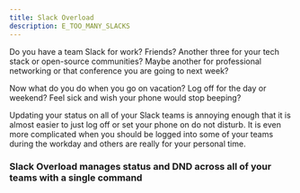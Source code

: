 ```yaml
---
title: Slack Overload
description: E_TOO_MANY_SLACKS
---
```


Do you have a team Slack for work? Friends? Another three for your tech stack or
open-source communities? Maybe another for professional networking or that
conference you are going to next week?

Now what do you do when you go on vacation? Log off for the day or weekend? Feel
sick and wish your phone would stop beeping?

Updating your status on all of your Slack teams is annoying enough that it is
almost easier to just log off or set your phone on do not disturb. It is even more
complicated when you should be logged into some of your teams during the workday
and others are really for your personal time.

### Slack Overload manages status and DND across all of your teams with a single command
